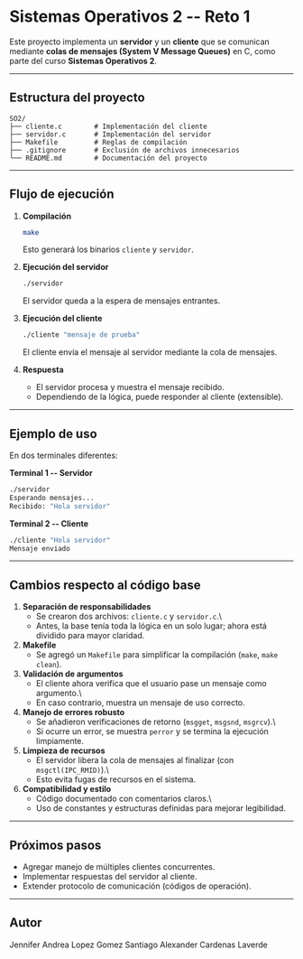 # Sistemas Operativos 2 -- Reto 1

Este proyecto implementa un **servidor** y un **cliente** que se
comunican mediante **colas de mensajes (System V Message Queues)** en C,
como parte del curso **Sistemas Operativos 2**.

------------------------------------------------------------------------

## Estructura del proyecto

    SO2/
    ├── cliente.c        # Implementación del cliente
    ├── servidor.c       # Implementación del servidor
    ├── Makefile         # Reglas de compilación
    ├── .gitignore       # Exclusión de archivos innecesarios
    └── README.md        # Documentación del proyecto

------------------------------------------------------------------------

## Flujo de ejecución

1.  **Compilación**

    ``` bash
    make
    ```

    Esto generará los binarios `cliente` y `servidor`.

2.  **Ejecución del servidor**

    ``` bash
    ./servidor
    ```

    El servidor queda a la espera de mensajes entrantes.

3.  **Ejecución del cliente**

    ``` bash
    ./cliente "mensaje de prueba"
    ```

    El cliente envía el mensaje al servidor mediante la cola de
    mensajes.

4.  **Respuesta**

    -   El servidor procesa y muestra el mensaje recibido.
    -   Dependiendo de la lógica, puede responder al cliente
        (extensible).

------------------------------------------------------------------------

## Ejemplo de uso

En dos terminales diferentes:

**Terminal 1 -- Servidor**

``` bash
./servidor
Esperando mensajes...
Recibido: "Hola servidor"
```

**Terminal 2 -- Cliente**

``` bash
./cliente "Hola servidor"
Mensaje enviado
```

------------------------------------------------------------------------

## Cambios respecto al código base

1.  **Separación de responsabilidades**
    -   Se crearon dos archivos: `cliente.c` y `servidor.c`.\
    -   Antes, la base tenía toda la lógica en un solo lugar; ahora está
        dividido para mayor claridad.
2.  **Makefile**
    -   Se agregó un `Makefile` para simplificar la compilación (`make`,
        `make clean`).
3.  **Validación de argumentos**
    -   El cliente ahora verifica que el usuario pase un mensaje como
        argumento.\
    -   En caso contrario, muestra un mensaje de uso correcto.
4.  **Manejo de errores robusto**
    -   Se añadieron verificaciones de retorno (`msgget`, `msgsnd`,
        `msgrcv`).\
    -   Si ocurre un error, se muestra `perror` y se termina la
        ejecución limpiamente.
5.  **Limpieza de recursos**
    -   El servidor libera la cola de mensajes al finalizar (con
        `msgctl(IPC_RMID)`).\
    -   Esto evita fugas de recursos en el sistema.
6.  **Compatibilidad y estilo**
    -   Código documentado con comentarios claros.\
    -   Uso de constantes y estructuras definidas para mejorar
        legibilidad.

------------------------------------------------------------------------

## Próximos pasos

-   Agregar manejo de múltiples clientes concurrentes.
-   Implementar respuestas del servidor al cliente.
-   Extender protocolo de comunicación (códigos de operación).

------------------------------------------------------------------------

## Autor
Jennifer Andrea Lopez Gomez
Santiago Alexander Cardenas Laverde